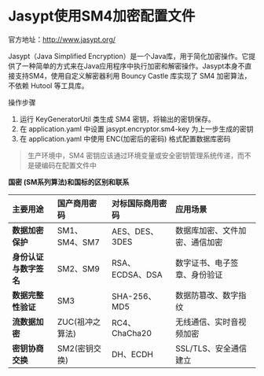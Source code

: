 # Jasypt使用SM4加密配置文件

官方地址：http://www.jasypt.org/

Jasypt（Java Simplified Encryption）是一个Java库，用于简化加密操作。它提供了一种简单的方式来在Java应用程序中执行加密和解密操作。Jasypt本身不直接支持SM4，使用自定义解密器利用 Bouncy Castle 库实现了 SM4 加密算法，不依赖 Hutool 等工具库。

操作步骤

1. 运行 KeyGeneratorUtil 类生成 SM4 密钥，将输出的密钥保存。
2. 在 application.yaml 中设置 jasypt.encryptor.sm4-key 为上一步生成的密钥
3. 在 application.yaml 中使用 ENC(加密后的密码) 格式配置数据库密码

> 生产环境中，SM4 密钥应该通过环境变量或安全密钥管理系统传递，而不是硬编码在配置文件中



**国密 (SM系列算法)和国标的区别和联系**

| 主要用途               | 国产商用密码    | 对标国际商用密码 | 应用场景                       |
| :--------------------- | :-------------- | :--------------- | :----------------------------- |
| **数据加密保护**       | SM1、SM4、SM7   | AES、DES、3DES   | 数据库加密、文件加密、通信加密 |
| **身份认证与数字签名** | SM2、SM9        | RSA、ECDSA、DSA  | 数字证书、电子签章、身份验证   |
| **数据完整性验证**     | SM3             | SHA-256、MD5     | 数据防篡改、数字指纹           |
| **流数据加密**         | ZUC(祖冲之算法) | RC4、ChaCha20    | 无线通信、实时音视频加密       |
| **密钥协商交换**       | SM2(密钥交换)   | DH、ECDH         | SSL/TLS、安全通信建立          |
